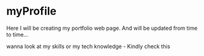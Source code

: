 # myProfile
Here I will be creating my portfolio web page. And will be updated from time to time...

wanna look at my skills or my tech knowledge - Kindly check this
